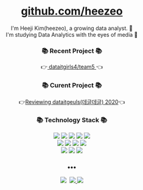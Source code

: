 <h1 align="center"> <a href="https://github.com/heezeo"> github.com/heezeo </a> </h3>
<p align="center">
I'm Heeji Kim(heezeo), a growing data analyst. 🌱 <br>
I'm studying Data Analytics with the eyes of media 📸 <br>
</p>
<h3 align="center">📚 Recent Project 📚</h3>
<p align="center">
  👉<a href="https://github.com/dataitgirls4/team_5"> dataitgirls4/team5 </a>👈
</p> 

<h3 align="center">📚 Curent Project 📚</h3>
<p align="center">
  👉<a href="https://github.com/heezeo/dataitgeuls_2020">Reviewing dataitgeuls(데글데글) 2020</a>👈
  
<h3 align="center">📚 Technology Stack 📚</h3>
<p align="center">
  <img src="https://img.shields.io/badge/-PYHTON-blue"/>
  <img src="https://img.shields.io/badge/-MySQL-navy"/>
  <img src="https://img.shields.io/badge/-r-blueviolet"/>  
  <img src="https://img.shields.io/badge/-html-yellow"/>
  <img src="https://img.shields.io/badge/-css-ff69b4"/>

  <br>
  
  <img src="https://img.shields.io/badge/-GA-orange"/>
  <img src="https://img.shields.io/badge/-Tableau-blue"/>
  <img src="https://img.shields.io/badge/-Gephi-ff69b4"/>
  <img src="https://img.shields.io/badge/-Git-black"/>
  <br>
  <img src="https://img.shields.io/badge/-VS-9cf"/>
  <img src="https://img.shields.io/badge/-Jupyternotebook-9cf"/>
  <img src="https://img.shields.io/badge/-Jamovi-9cf"/>
</p>
<h3 align="center">•••</h3>

<p align="center">
  <a href="https://velog.io/@heezeo"><img src="https://img.shields.io/badge/Tech%20Blog-11B48A?style=flat-square&logo=Vimeo&logoColor=white&link=https://velog.io/@new_wisdom"/></a>&nbsp
  <a href="https://www.linkedin.com/in/heezeo"><img src="https://img.shields.io/badge/Linkedin-0077B5?style=flat-square&logo=linkedin&logoColor=white&link=https://velog.io/@new_wisdom"/>
  <a href="mailto:heezeo@gmail.com"><img src="https://img.shields.io/badge/Gmail-d14836?style=flat-square&logo=Gmail&logoColor=white&link=mailto:heezeo@gmail.com"/></a>
</p>
